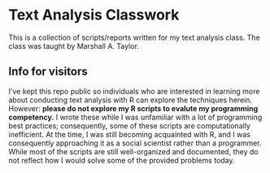# Text Analysis Classwork

This is a collection of scripts/reports written for my text analysis class. The class was taught by Marshall A. Taylor. 

## Info for visitors

I've kept this repo public so individuals who are interested in learning more about conducting text analysis with R can explore the techniques herein. However: **please do not explore my R scripts to evalute my programming competency.** I wrote these while I was unfamiliar with a lot of programming best practices; consequently, some of these scripts are computationally inefficient. At the time, I was still becoming acquainted with R, and I was consequently approaching it as a social scientist rather than a programmer. While most of the scripts are still well-organized and documented, they do not reflect how I would solve some of the provided problems today.
